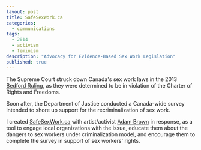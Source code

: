 ```yaml
---
layout: post
title: SafeSexWork.ca
categories: 
  - communications
tags: 
  - 2014
  - activism
  - feminism
description: "Advocacy for Evidence-Based Sex Work Legislation"
published: true
---
```


The Supreme Court struck down Canada's sex work laws in the 2013 [Bedford Ruling](http://www.cbc.ca/news/politics/supreme-court-strikes-down-canada-s-prostitution-laws-1.2471572), as they were determined to be in violation of the Charter of Rights and Freedoms.

Soon after, the Department of Justice conducted a Canada-wide survey intended to shore up support for the recriminalization of sex work.

I created [SafeSexWork.ca](http://safesexwork.ca) with artist/activist [Adam Brown](http://madanworb.com) in response, as a tool to engage local organizations with the issue, educate them about the dangers to sex workers under criminalization model, and encourage them to complete the survey in support of sex workers' rights.